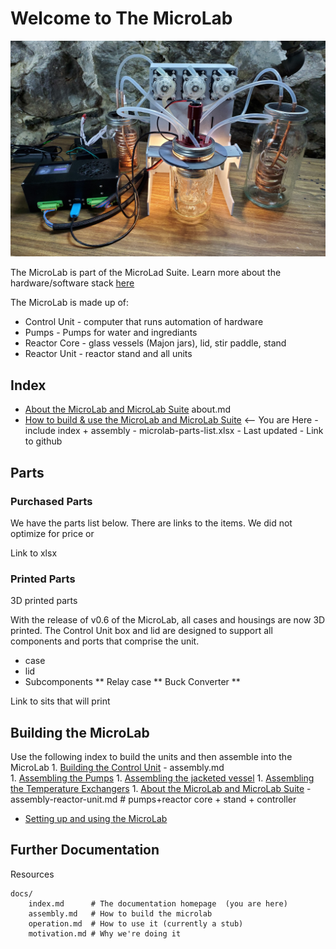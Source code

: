 # Welcome to The MicroLab

<IMG ALT="The MicroLab assembled" SRC="./media/microlab-v0.6.0-assembled.jpg" width="800" />

The MicroLab is part of the MicroLad Suite. Learn more about the hardware/software stack [here](/docs/motivation.md#Meet-the-MicroLab-Suite)


The MicroLab is made up of:
* Control Unit - computer that runs automation of hardware
* Pumps -  Pumps for water and ingrediants
* Reactor Core - glass vessels (Majon jars), lid, stir paddle, stand
* Reactor Unit - reactor stand and all units



## Index


- [About the MicroLab and MicroLab Suite](docs/motivation.md)
             about.md
- [How to build & use the MicroLab and MicroLab Suite](docs/index.md)  <-- You are Here
        - include index + assembly
        - microlab-parts-list.xlsx
            - Last updated
            - Link to github


## Parts

### Purchased Parts

We have the parts list below. There are links to the items. We did not optimize for price or


Link to xlsx

### Printed Parts

3D printed parts

With the release of v0.6 of the MicroLab, all cases and housings are now 3D printed. The Control Unit box and lid are designed to support all components and ports that comprise the unit.

* case
* lid
* Subcomponents
 ** Relay case
 ** Buck Converter
 **

Link to sits that will print



## Building the MicroLab
Use the following index to build the units and then assemble into the MicroLab
    1. [Building the Control Unit](/docs/assembly-control-unit)
            - assembly.md   
    1. [Assembling the Pumps](/docs/assembly-pumps-unit.md)
    1. [Assembling the jacketed vessel](/docs/assembly-reactor-core-unit.md)
    1. [Assembling the Temperature Exchangers](/docs/assembly-temperature-exchangers-unit.md)
    1. [About the MicroLab and MicroLab Suite](/docs/assembly-reactor.md)
            - assembly-reactor-unit.md # pumps+reactor core + stand + controller
- [Setting up and using the MicroLab](/docs/operation.md)




## Further Documentation

Resources





    docs/
        index.md      # The documentation homepage  (you are here)
        assembly.md   # How to build the microlab
        operation.md  # How to use it (currently a stub)
        motivation.md # Why we're doing it
